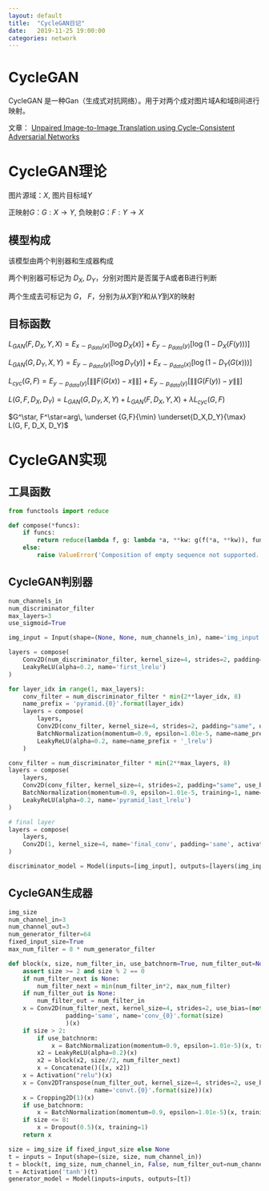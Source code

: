 ```yaml
---
layout: default
title:  "CycleGAN日记"
date:   2019-11-25 19:00:00
categories: network
---
```


# CycleGAN

CycleGAN 是一种Gan（生成式对抗网络）。用于对两个成对图片域A和域B间进行映射。

文章： [Unpaired Image-to-Image Translation using Cycle-Consistent Adversarial Networks](https://arxiv.org/abs/1703.10593)

# CycleGAN理论

图片源域：$X$, 图片目标域$Y$

正映射$G$：$G:X \rightarrow Y$, 负映射$G$：$F:Y \rightarrow X$

## 模型构成

该模型由两个判别器和生成器构成

两个判别器可标记为 $D_X$, $D_Y$，分别对图片是否属于A或者B进行判断

两个生成去可标记为 $G$， $F$，分别为从$X$到$Y$和从$Y$到$X$的映射

## 目标函数

$L_{GAN}(F, D_X, Y, X)=E_{x \sim p_{data}(x)}[\log D_X(x)]+E_{y\sim p_{data}(y)}[\log (1-D_X(F(y)))]$

$L_{GAN}(G, D_Y, X, Y)=E_{y \sim p_{data}(y)}[\log D_Y(y)]+E_{x\sim p_{data}(x)}[\log (1-D_Y(G(x)))]$

$L_{cyc}(G, F)=E_{y\sim p_{data}(y)}[\|\|F(G(x))-x\|\|]+E_{y\sim p_{data}(y)}[\|\|G(F(y))-y\|\|]$

$L(G, F, D_X, D_Y) =L_{GAN}(G, D_Y, X, Y) + L_{GAN}(F, D_X, Y, X)+ \lambda L_{cyc}(G, F)$

$G^\star, F^\star=arg\, \underset {G,F}{\min} \underset{D_X,D_Y}{\max} L(G, F, D_X, D_Y)$

# CycleGAN实现

## 工具函数

``` python
from functools import reduce

def compose(*funcs):
    if funcs:
        return reduce(lambda f, g: lambda *a, **kw: g(f(*a, **kw)), funcs)
    else:
        raise ValueError('Composition of empty sequence not supported.')

```


## CycleGAN判别器

``` python
num_channels_in
num_discriminator_filter
max_layers=3
use_sigmoid=True

img_input = Input(shape=(None, None, num_channels_in), name='img_input')

layers = compose(
    Conv2D(num_discriminator_filter, kernel_size=4, strides=2, padding="same", name='first_conv'),
    LeakyReLU(alpha=0.2, name='first_lrelu')
)

for layer_idx in range(1, max_layers):
    conv_filter = num_discriminator_filter * min(2**layer_idx, 8)
    name_prefix = 'pyramid.{0}'.format(layer_idx)
    layers = compose(
        layers,
        Conv2D(conv_filter, kernel_size=4, strides=2, padding="same", use_bias=False, name=name_prefix + '_conv'),
        BatchNormalization(momentum=0.9, epsilon=1.01e-5, name=name_prefix + '_bn'),
        LeakyReLU(alpha=0.2, name=name_prefix + '_lrelu')
    )

conv_filter = num_discriminator_filter * min(2**max_layers, 8)
layers = compose(
    layers,
    Conv2D(conv_filter, kernel_size=4, strides=2, padding="same", use_bias=False, name='pyramid_last_conv'),
    BatchNormalization(momentum=0.9, epsilon=1.01e-5, training=1, name='pyramid_last_bn'),
    LeakyReLU(alpha=0.2, name='pyramid_last_lrelu')
)

# final layer
layers = compose(
    layers,
    Conv2D(1, kernel_size=4, name='final_conv', padding='same', activation='sigmoid' if use_sigmoid else None)
) 

discriminator_model = Model(inputs=[img_input], outputs=[layers(img_input)])
```

## CycleGAN生成器


``` python
img_size
num_channel_in=3
num_channel_out=3
num_generator_filter=64
fixed_input_size=True
max_num_filter = 8 * num_generator_filter

def block(x, size, num_filter_in, use_batchnorm=True, num_filter_out=None, num_filter_next=None):
    assert size >= 2 and size % 2 == 0
    if num_filter_next is None:
        num_filter_next = min(num_filter_in*2, max_num_filter)
    if num_filter_out is None:
        num_filter_out = num_filter_in
    x = Conv2D(num_filter_next, kernel_size=4, strides=2, use_bias=(not (use_batchnorm and size > 2)),
                padding='same', name='conv_{0}'.format(size)
                )(x)
    if size > 2:
        if use_batchnorm:
            x = BatchNormalization(momentum=0.9, epsilon=1.01e-5)(x, training=1)
        x2 = LeakyReLU(alpha=0.2)(x)
        x2 = block(x2, size//2, num_filter_next)
        x = Concatenate()([x, x2])            
    x = Activation("relu")(x)
    x = Conv2DTranspose(num_filter_out, kernel_size=4, strides=2, use_bias=not use_batchnorm,
                        name='convt.{0}'.format(size))(x)        
    x = Cropping2D(1)(x)
    if use_batchnorm:
        x = BatchNormalization(momentum=0.9, epsilon=1.01e-5)(x, training=1)
    if size <= 8:
        x = Dropout(0.5)(x, training=1)
    return x

size = img_size if fixed_input_size else None
t = inputs = Input(shape=(size, size, num_channel_in))        
t = block(t, img_size, num_channel_in, False, num_filter_out=num_channel_out, num_filter_next=num_generator_filter)
t = Activation('tanh')(t)
generator_model = Model(inputs=inputs, outputs=[t])
```

